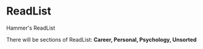 # ReadList
Hammer's ReadList

There will be sections of ReadList: **Career, Personal, Psychology, Unsorted** 
